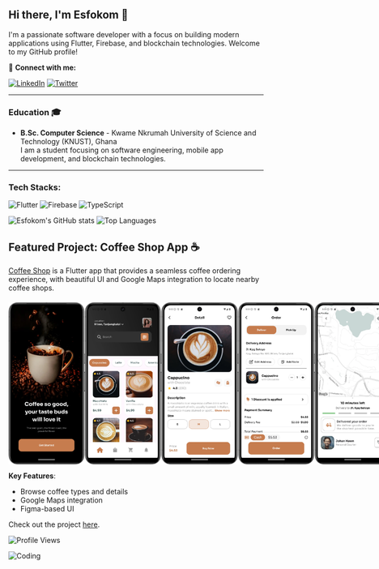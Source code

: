 ## Hi there, I'm Esfokom 👋
I'm a passionate software developer with a focus on building modern applications using Flutter, Firebase, and blockchain technologies. Welcome to my GitHub profile!

🔗 **Connect with me:**

[![LinkedIn](https://img.shields.io/badge/LinkedIn-blue?style=flat-square&logo=linkedin&logoColor=white)](https://linkedin.com/in/Esfokom)
[![Twitter](https://img.shields.io/badge/Twitter-blue?style=flat-square&logo=twitter&logoColor=white)](https://x.com/esfokom)

---

### Education 🎓

- **B.Sc. Computer Science** - Kwame Nkrumah University of Science and Technology (KNUST), Ghana  
  I am a student focusing on software engineering, mobile app development, and blockchain technologies.

---

### Tech Stacks:
![Flutter](https://img.shields.io/badge/Flutter-02569B?logo=flutter&logoColor=white)
![Firebase](https://img.shields.io/badge/Firebase-FFCA28?logo=firebase&logoColor=white)
![TypeScript](https://img.shields.io/badge/TypeScript-007ACC?logo=typescript&logoColor=white)

<!-- Add more badges for other languages/tools -->
![Esfokom's GitHub stats](https://github-readme-stats.vercel.app/api?username=Esfokom&show_icons=true&theme=dark)
![Top Languages](https://github-readme-stats.vercel.app/api/top-langs/?username=Esfokom&layout=compact)

## Featured Project: Coffee Shop App ☕
[Coffee Shop](https://github.com/Esfokom/coffee_shop) is a Flutter app that provides a seamless coffee ordering experience, with beautiful UI and Google Maps integration to locate nearby coffee shops.

<div style="display: flex; justify-content: space-around; margin-top: 20px;">

  <!-- Screenshot 1 -->
  <img src="https://github.com/Esfokom/coffee_shop/blob/main/assets/screenshots/onboarding.webp" alt="Onboarding" style="width: 30%; height: auto;">

  <!-- Screenshot 2 -->
  <img src="https://github.com/Esfokom/coffee_shop/blob/main/assets/screenshots/home.webp" alt="Home" style="width: 30%; height: auto;">

  <!-- Screenshot 3 -->
  <img src="https://github.com/Esfokom/coffee_shop/blob/main/assets/screenshots/detail.webp" alt="Detail" style="width: 30%; height: auto;">

  <!-- Screenshot 4 -->
  <img src="https://github.com/Esfokom/coffee_shop/blob/main/assets/screenshots/order.webp" alt="Order" style="width: 30%; height: auto;">

  <!-- Screenshot 5 -->
  <img src="https://github.com/Esfokom/coffee_shop/blob/main/assets/screenshots/delivery.webp" alt="Delivery" style="width: 30%; height: auto;">

</div>

**Key Features**:
- Browse coffee types and details
- Google Maps integration
- Figma-based UI

Check out the project [here](https://github.com/Esfokom/coffee_shop).

![Profile Views](https://komarev.com/ghpvc/?username=Esfokom&color=blue)

![Coding](https://media.giphy.com/media/qgQUggAC3Pfv687qPC/giphy.gif)






<!--
**Esfokom/Esfokom** is a ✨ _special_ ✨ repository because its `README.md` (this file) appears on your GitHub profile.

Here are some ideas to get you started:

- 🔭 I’m currently working on ...
- 🌱 I’m currently learning ...
- 👯 I’m looking to collaborate on ...
- 🤔 I’m looking for help with ...
- 💬 Ask me about ...
- 📫 How to reach me: ...
- 😄 Pronouns: ...
- ⚡ Fun fact: ...
-->
